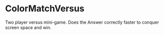 # ColorMatchVersus
Two player versus mini-game. Does the  Answer correctly faster to conquer screen space and win. 

